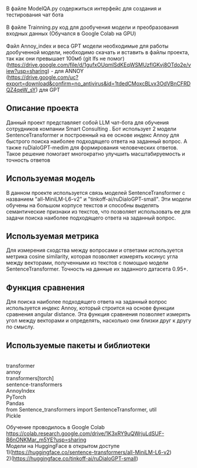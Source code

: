 В файле ModelQA.py содержиться интерфейс для создания и тестирования чат бота<br>
<br>В файле Trainning.py код для дообучения модели и преобразования входных данных (Обучался в Google Colab на GPU)<br>
<br>Файл Annoy_index и веса GPT модели необходимые для работы дообученной модели, необходимо скачать и вставить в файлы проекта, так как они превышает 100мб (git lfs не помог)
(https://drive.google.com/file/d/1gufxOUqmlSdKEqWSMUzflGKvj8OTdo2e/view?usp=sharing) - для ANNOY <br>
(https://drive.google.com/uc?export=download&confirm=no_antivirus&id=1tdedCMoxcBLvx3OdVBnCFRDQZ4qeW_sY) для GPT
## Описание проекта
Данный проект представляет собой LLM чат-бота для обучения сотрудников компании Smart Consulting . Бот использует 2 модели SentenceTransformer и построенный на ее основе индекс Annoy для быстрого поиска наиболее подходящего ответа на заданный вопрос. А также ruDialoGPT-medim для формирования человеческих ответов. Такое решение помогает многократно улучшить масштабируемость и точность ответов

## Используемая модель
В данном проекте используется связь моделей SentenceTransformer с названием "all-MiniLM-L6-v2" и "tinkoff-ai/ruDialoGPT-small". Эти модели обучены на большом корпусе текстов и способны выделять семантические признаки из текстов, что позволяет использовать ее для задачи поиска наиболее подходящего ответа на заданный вопрос.

## Используемая метрика
Для измерения сходства между вопросами и ответами используется метрика cosine similarity, которая позволяет измерять косинус угла между векторами, полученными из текстов с помощью модели SentenceTransformer. Точность на данные их заданного датасета 0.95+.

## Функция сравнения
Для поиска наиболее подходящего ответа на заданный вопрос используется индекс Annoy, который строится на основе функции сравнения angular distance. Эта функция сравнения позволяет измерять угол между векторами и определять, насколько они близки друг к другу по смыслу.

## Используемые пакеты и библиотеки
<br>transformer
<br>annoy
<br>transformers[torch]
<br>sentence-transformers
<br>AnnoyIndex
<br>PyTorch
<br>Pandas
<br>from Sentence_transformers import SentenceTransformer, util
<br>Pickle

Обучение проводилось в Google Colab https://colab.research.google.com/drive/1K3xRY9uQWrjuLdSUF-B6nONKMar_m5YE?usp=sharing
<br>Модели на HuggingFace в открытом доступе<br>1)(https://huggingface.co/sentence-transformers/all-MiniLM-L6-v2)
<br>2)(https://huggingface.co/tinkoff-ai/ruDialoGPT-small)
